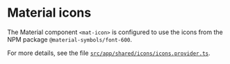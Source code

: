 # Material icons

The Material component `<mat-icon>` is configured to use the icons from the NPM package `@material-symbols/font-600`.

For more details, see the file [`src/app/shared/icons/icons.provider.ts`](https://github.com/Zenika/feedzback/blob/main/client/src/app/shared/icons/icons.provider.ts).
